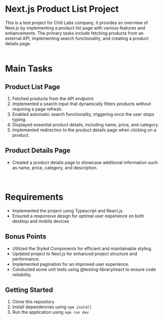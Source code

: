 # Next.js Product List Project

This is a test project for Chili Labs company, it provides an overview of Next.js by implementing a product list page with various features and enhancements. The primary tasks include fetching products from an external API, implementing search functionality, and creating a product details page.<br /><br />

# Main Tasks 

## Product List Page 


1. Fetched products from the API endpoint.
2. Implemented a search input that dynamically filters products without requiring a page refresh.
3. Enabled automatic search functionality, triggering once the user stops typing.
4. Displayed essential product details, including name, price, and category.
5. Implemented redirection to the product details page when clicking on a product.

## Product Details Page

- Created a product details page to showcase additional information such as name, price, category, and description.
<br />

# Requirements

- Implemented the project using Typescript and React.js.
- Ensured a responsive design for optimal user experience on both desktop and mobile devices


## Bonus Points
 - Utilized the Styled Components for efficient and maintainable styling.
 - Updated project to Next.js for enhanced project structure and performance.
 - Implemented pagination for an improved user experience.
 - Conducted some unit tests using @testing-library/react to ensure code reliability.

## Getting Started

1. Clone this repository
2. Install dependencies using `npm install`
3. Run the application using `npm run dev`<br />